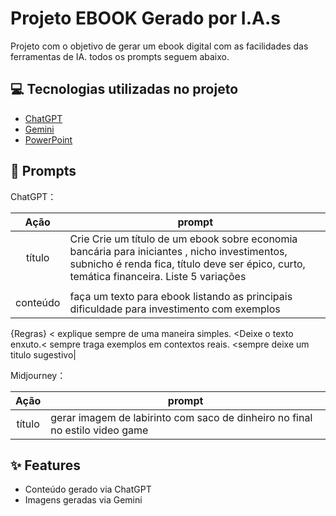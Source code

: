 # Projeto EBOOK Gerado por I.A.s


Projeto com o objetivo de gerar um ebook digital com as facilidades das ferramentas de IA. todos os prompts
seguem abaixo.

## 💻 Tecnologias utilizadas no projeto

- [ChatGPT](https://chat.openai.com/) 
- [Gemini](https://https://gemini.google.com/)
- [PowerPoint](https://www.microsoft.com/en/microsoft-365/powerpoint)

## 🧠 Prompts


ChatGPT：

|   Ação   | prompt                                                                                                                                                                                                                                                                         |
| :------: | ------------------------------------------------------------------------------------------------------------------------------------------------------------------------------------------------------------------------------------------------------------------------------ |
|  título  | Crie Crie um título de um ebook sobre economia bancária para iniciantes , nicho investimentos, subnicho é renda fica, título deve ser épico, curto, temática financeira. Liste 5 variações
                                                        |
| conteúdo | faça um texto para ebook listando as principais dificuldade para investimento com exemplos 
{Regras}
< explique sempre de uma maneira simples. 
<Deixe o texto enxuto.< sempre traga exemplos em contextos reais.
<sempre deixe um titulo sugestivo|


Midjourney：

|  Ação  | prompt                                                                                 |
| :----: | -------------------------------------------------------------------------------------- |
| título | gerar imagem de labirinto com saco de dinheiro no final no estilo video game


## ✨ Features

- Conteúdo gerado via ChatGPT
- Imagens geradas via Gemini
